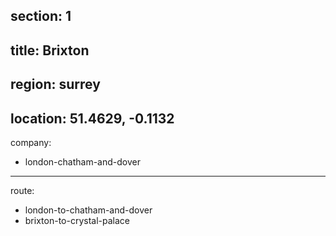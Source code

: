 section: 1
----
title: Brixton
----
region: surrey
----
location: 51.4629, -0.1132
----
company:
- london-chatham-and-dover
----
route:
- london-to-chatham-and-dover
- brixton-to-crystal-palace
